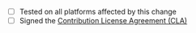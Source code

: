 - [ ] Tested on all platforms affected by this change
- [ ] Signed the [Contribution License Agreement (CLA)](https://cla-assistant.io/notgull/qg)